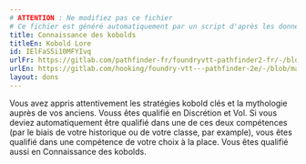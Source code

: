 ```yaml
---
# ATTENTION : Ne modifiez pas ce fichier
# Ce fichier est généré automatiquement par un script d'après les données du module Foundry VTT officiel et de sa traduction
title: Connaissance des kobolds
titleEn: Kobold Lore
id: IElFaS5i10MFYIvq
urlFr: https://gitlab.com/pathfinder-fr/foundryvtt-pathfinder2-fr/-/blob/master/data/feats/IElFaS5i10MFYIvq.htm
urlEn: https://gitlab.com/hooking/foundry-vtt---pathfinder-2e/-/blob/master/packs/data/feats.db/kobold-lore.json
layout: dons
---
```

Vous avez appris attentivement les stratégies kobold clés et la mythologie auprès de vos anciens. Vouss êtes qualifié en Discrétion et Vol. Si vous deviez automatiquement être qualifié dans une de ces deux compétences (par le biais de votre historique ou de votre classe, par example), vous êtes qualifié dans une compétence de votre choix à la place. Vous êtes qualifié aussi en Connaissance des kobolds.
